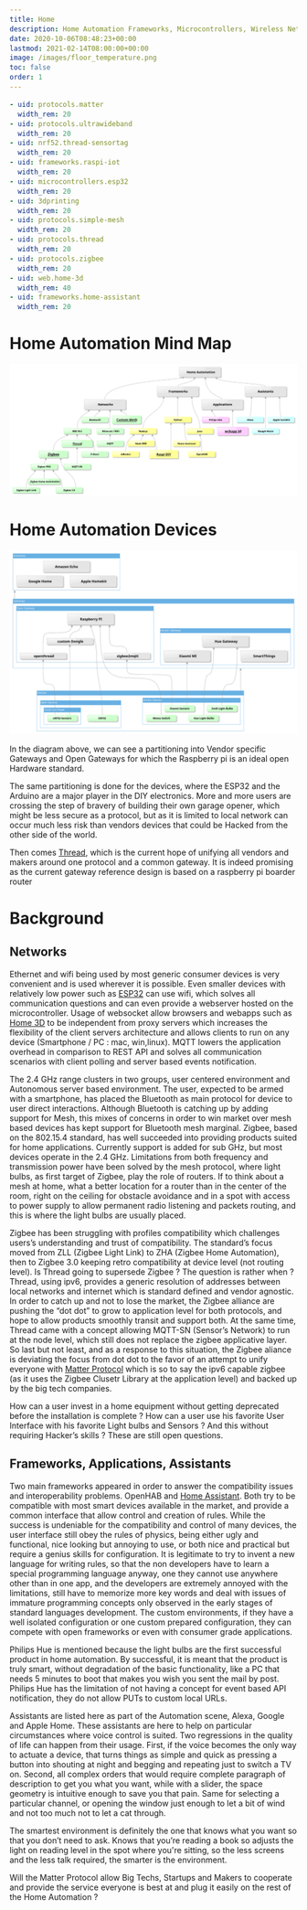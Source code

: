 ```yaml
---
title: Home
description: Home Automation Frameworks, Microcontrollers, Wireless Networks, Applications, with tutorials and references to the documentation of protocol standards and hardware manufacturers
date: 2020-10-06T08:48:23+00:00
lastmod: 2021-02-14T08:00:00+00:00
image: /images/floor_temperature.png
toc: false
order: 1
---
```


```yaml cards
- uid: protocols.matter
  width_rem: 20
- uid: protocols.ultrawideband
  width_rem: 20
- uid: nrf52.thread-sensortag
  width_rem: 20
- uid: frameworks.raspi-iot
  width_rem: 20
- uid: microcontrollers.esp32
  width_rem: 20
- uid: 3dprinting
  width_rem: 20
- uid: protocols.simple-mesh
  width_rem: 20
- uid: protocols.thread
  width_rem: 20
- uid: protocols.zigbee
  width_rem: 20
- uid: web.home-3d
  width_rem: 40
- uid: frameworks.home-assistant
  width_rem: 20
```

# Home Automation Mind Map

![home automation](home_automation.svg)

# Home Automation Devices

![devices](devices.svg)

In the diagram above, we can see a partitioning into Vendor specific Gateways and Open Gateways for which the Raspberry pi is an ideal open Hardware standard.

The same partitioning is done for the devices,  where the ESP32 and the Arduino are a major player in the DIY electronics. More and more users are crossing the step of bravery of building their own garage opener, which might be less secure as a protocol, but as it is limited to local network can occur much less risk than vendors devices that could be Hacked from the other side of the world.

Then comes [Thread](/networks/thread/), which is the current hope of unifying all vendors and makers around one protocol and a common gateway. It is indeed promising as the current gateway reference design is based on a raspberry pi boarder router

# Background
## Networks
Ethernet and wifi being used by most generic consumer devices is very convenient and is used wherever it is possible. Even smaller devices with relatively low power such as [ESP32](/microcontrollers/esp32/) can use wifi, which solves all communication questions and can even provide a webserver hosted on the microcontroller. Usage of websocket allow browsers and webapps such as [Home 3D](/applications/home3d/) to be independent from proxy servers which increases the flexibility of the client servers architecture and allows clients to run on any device (Smartphone / PC : mac, win,linux).  MQTT lowers the application overhead in comparison to REST API and solves all communication scenarios with client polling and server based events notification.

The 2.4 GHz range clusters in two groups, user centered environment and Autonomous server based environment. The user, expected to be armed with a smartphone, has placed the Bluetooth as main protocol for device to user direct interactions. Although Bluetooth is catching up by adding support for Mesh, this mixes of concerns in order to win market over mesh based devices has kept support for Bluetooth mesh marginal. Zigbee, based on the 802.15.4 standard, has well succeeded into providing products suited for home applications. Currently support is added for sub GHz, but most devices operate in the 2.4 GHz. Limitations from both frequency and transmission power have been solved by the mesh protocol, where light bulbs, as first target of Zigbee, play the role of routers. If to think about a mesh at home, what a better location for a router than in the center of the room, right on the ceiling for obstacle avoidance and in a spot with access to power supply to allow permanent radio listening and packets routing, and this is where the light bulbs are usually placed.

Zigbee has been struggling with profiles compatibility which challenges users’s understanding and trust of compatibility. The standard’s focus moved from ZLL (Zigbee Light Link) to ZHA (Zigbee Home Automation), then to Zigbee 3.0 keeping retro compatibility at device level (not routing level). Is Thread going to supersede Zigbee ? The question is rather when ? Thread, using ipv6, provides a generic resolution of addresses  between local networks and internet which is standard defined and vendor agnostic. In order to catch up and not to lose the market, the Zigbee alliance are pushing the “dot dot” to grow to application level for both protocols, and hope to allow products smoothly transit and support both. At the same time, Thread came with a concept allowing MQTT-SN (Sensor’s Network) to run at the node level, which still does not replace the zigbee applicative layer. So last but not least, and as a response to this situation, the Zigbee aliance is deviating the focus from dot dot to the favor of an attempt to unify everyone with [Matter Protocol](/frameworks/matter/) which is so to say the ipv6 capable zigbee (as it uses the Zigbee Clusetr Library at the application level) and backed up by the big tech companies.

How can a user invest in a home equipment without getting deprecated before the installation is complete ? How can a user use his favorite User Interface with his favorite Light bulbs and Sensors ? And this without requiring Hacker’s skills ? These are still open questions.

## Frameworks, Applications, Assistants
Two main frameworks appeared in order to answer the compatibility issues and interoperability problems. OpenHAB and [Home Assistant](/frameworks/home_assistant/). Both try to be compatible with most smart devices available in the market, and provide a common interface that allow control and creation of rules.  While the success is undeniable for the compatibility and control of many devices, the user interface still obey the rules of physics, being either ugly and functional, nice looking but annoying to use, or both nice and practical but require a genius skills for configuration. It is legitimate to try to invent a new language for writing rules, so that the non developers have to learn a special programming language anyway, one they cannot use anywhere other than in one app, and the developers are extremely annoyed with the limitations, still have to memorize more key words and deal with issues of immature programming concepts only observed in the early stages of standard languages development. The custom environments, if they have a well isolated configuration or one custom prepared configuration, they can compete with open frameworks or even with consumer grade applications.

Philips Hue is mentioned because the light bulbs are the first successful product in home automation. By successful, it is meant that the product is truly smart, without degradation of the basic functionality, like a PC that needs 5 minutes to boot that makes you wish you sent the mail by post. Philips Hue has the limitation of not having a concept for event based API notification, they do not allow PUTs to custom local URLs.

Assistants are listed here as part of the Automation scene, Alexa, Google and Apple Home. These assistants are here to help on particular circumstances where voice control is suited. Two regressions in the quality of life can happen from their usage. First, if the voice becomes the only way to actuate a device, that turns things as simple and quick as pressing a button into shouting at night and begging and repeating just to switch a TV on. Second, all complex orders that would require complete paragraph of description to get you what you want, while with a slider, the space geometry is intuitive enough to save you that pain. Same for selecting a particular channel, or opening the window just enough to let a bit of wind and not too much not to let a cat through.

The smartest environment is definitely the one that knows what you want so that you don’t need to ask. Knows that you’re reading a book so adjusts the light on reading level in the spot where you're sitting, so the less screens and the less talk required, the smarter is the environment.

Will the Matter Protocol allow Big Techs, Startups and Makers to cooperate and provide the service everyone is best at and plug it easily on the rest of the Home Automation ?

